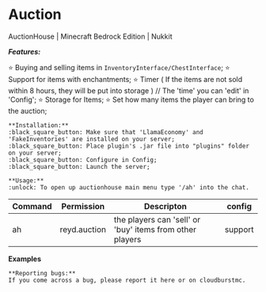 # Auction
AuctionHouse | Minecraft Bedrock Edition | Nukkit

***Features:***

:star: Buying and selling items in `InventoryInterface/ChestInterface`;
:star: Support for items with enchantments;
:star: Timer ( If the items are not sold within 8 hours, they will be put into storage ) // The 'time' you can 'edit' in 'Config';
:star: Storage for Items;
:star: Set how many items the player can bring to the auction;

```
**Installation:**
:black_square_button: Make sure that 'LlamaEconomy' and 'FakeInventories' are installed on your server;
:black_square_button: Place plugin's .jar file into "plugins" folder on your server;
:black_square_button: Configure in Config;
:black_square_button: Launch the server;
```

```
**Usage:**
:unlock: To open up auctionhouse main menu type '/ah' into the chat.
```

| Command | Permission | Descripton | config |
| --- | ------|-----| -------|
|ah| reyd.auction |the players can 'sell' or 'buy' items from other players|support|

**Examples**



```
**Reporting bugs:**
If you come across a bug, please report it here or on cloudburstmc.
```
